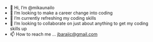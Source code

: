 - 👋 Hi, I’m @mikaunailo
- 👀 I’m looking to make a career change into coding
- 🌱 I’m currently refreshing my coding skills
- 💞️ I’m looking to collaborate on just about anything to get my coding skills up
- 📫 How to reach me ... jbarajic@gmail.com

<!---
mikaunailo/mikaunailo is a ✨ special ✨ repository because its `README.md` (this file) appears on your GitHub profile.
You can click the Preview link to take a look at your changes.
--->
